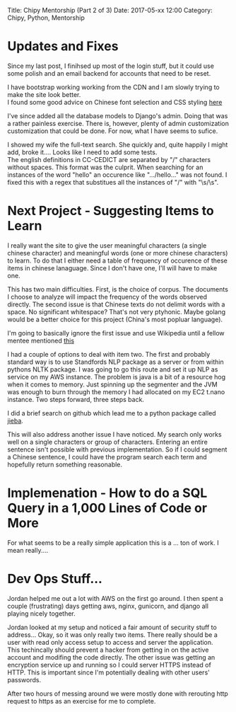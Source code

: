 Title: Chipy Mentorship (Part 2 of 3) 
 Date: 2017-05-xx 12:00 
 Category: Chipy, Python, Mentorship


# Updates and Fixes
 Since my last post, I finihsed up most of the login stuff, but it could use some polish and an email backend for accounts that need to be reset.  
 
 I have bootstrap working working from the CDN and I am slowly trying to make the site look better.  
 I found some good advice on Chinese font selection and CSS styling [here](URL) 

 I've since added all the database models to Django's admin. Doing that was a rather painless exercise. There is, however, plenty 
 of admin customization customization that could be done.  For now, what I have seems to sufice. 
 
 I showed my wife the full-text search.  She quickly and, quite happily I might add, broke it....  Looks like I need to add some tests.  
 The english definitions in CC-CEDICT are separated by "/" characters without spaces.  This format was the culprit.  When searching for an instances 
 of the word "hello" an occurence like ".../hello..." was not found.  I fixed this with a regex that substitues all the instances of "/" with "\s/\s".


# Next Project - Suggesting Items to Learn
 I really want the site to give the user meaningful characters (a single chinese character) and meaningful words (one or more chinese characters) to learn.
 To do that I either need a table of frequency of occurence of these items in chinese lanaguage.  Since I don't have one, I'll will have to make one.

 This has two main difficulties.  First, is the choice of corpus.  The documents I choose to analyze will impact the frequency of the words observed directly. 
 The second issue is that Chinese texts do not delimit words with a space. No significant whitespace?  That's not very ptyhonic.  Maybe golang would be a better
 choice for this project (China's most popluar language).

 I'm going to basically ignore the first issue and use Wikipedia until a fellow mentee mentioned [this](http://www.lancaster.ac.uk/fass/projects/corpus/UCLA/)

  I had a couple of options to deal with item two.  The first and probably standard way is to use 
  Standfords NLP package as a server or from within pythons NLTK package.  I was going to go this route and set it up NLP as service on my AWS instance.  The problem is java is a bit of a resource hog when it comes to memory. Just spinning up the segmenter and the JVM was enough to burn through the memory I had allocated on my EC2 t.nano instance.  Two steps forward, three steps back.  

 I did a brief search on github which lead me to a python package called [jieba](LINK).   
  

 This will also address another issue I have noticed. My search only works well on a single characters or group of characters.  Entering an entire sentence
 isn't possible with previous implementation.  So if I could segment a Chinese sentence, I could have the program search each term and 
 hopefully return something reasonable.  

 # Implemenation - How to do a SQL Query in a 1,000 Lines of Code or More
 For what seems to be a really simple application this is a ... ton of work.  I mean really....


# Dev Ops Stuff...
Jordan helped me out a lot with AWS on the first go around.  I then spent a couple (frustrating) days getting aws, nginx, gunicorn, and django all playing 
nicely together.  

Jordan looked at my setup and noticed a fair amount of security stuff to address...
Okay, so it was only really two items.  There really should be a user with read only access setup to access and server the application.  
This techincally should prevent a hacker from getting in on the active account and modifing the code directly.  The other issue was getting an 
encryption service up and running so I could server HTTPS instead of HTTP.  This is important since I'm potentially dealing with other users' 
passwords.  

After two hours of messing around we were mostly done with rerouting http request to https as an exercise for me to complete.  